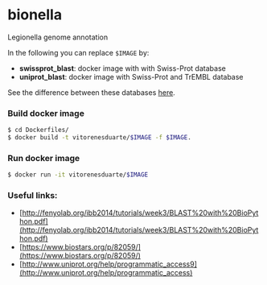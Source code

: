 # bionella
Legionella genome annotation

In the following you can replace `$IMAGE` by:
- __swissprot_blast__: docker image with with Swiss-Prot database
- __uniprot_blast__: docker image with Swiss-Prot and TrEMBL database

See the difference between these databases [here](http://www.uniprot.org/downloads).

### Build docker image
```bash
$ cd Dockerfiles/
$ docker build -t vitorenesduarte/$IMAGE -f $IMAGE.
```

### Run docker image
```bash
$ docker run -it vitorenesduarte/$IMAGE
```

### Useful links:

- [http://fenyolab.org/ibb2014/tutorials/week3/BLAST%20with%20BioPython.pdf](http://fenyolab.org/ibb2014/tutorials/week3/BLAST%20with%20BioPython.pdf)
- [https://www.biostars.org/p/82059/](https://www.biostars.org/p/82059/)
- [http://www.uniprot.org/help/programmatic_access9](http://www.uniprot.org/help/programmatic_access)
